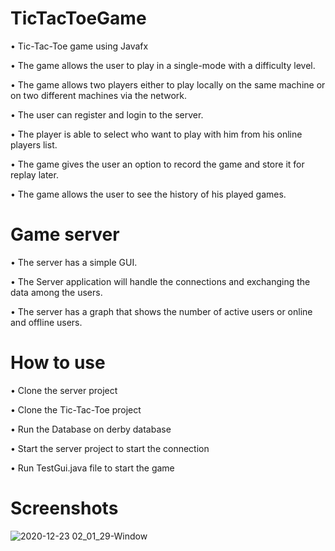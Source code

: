 # TicTacToeGame

•	Tic-Tac-Toe game using Javafx

•	The game allows the user to play in a single-mode with a difficulty level.

•	The game allows two players either to play locally on the same machine or on two different machines via the network.

•	The user can register and login to the server.

•	The player is able to select who want to play with him from his online players list.

•	The game gives the user an option to record the game and store it for replay later.

•	The game allows the user to see the history of his played games.



# Game server

•	The server has a simple GUI. 

•	The Server application will handle the connections and exchanging the data among the users.

•	The server has a graph that shows the number of active users or online and offline users.

 # How to use
 
•	Clone the server project 

•	Clone the Tic-Tac-Toe project

•	Run the Database on derby database

•	Start the server project to start the connection

•	Run TestGui.java file to start the game

# Screenshots

![2020-12-23 02_01_29-Window](https://user-images.githubusercontent.com/37050253/102945582-d3a5bd80-44c6-11eb-8d7c-163ee7587786.png)
